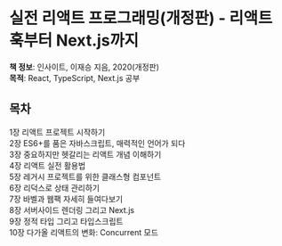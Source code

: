 # 실전 리액트 프로그래밍(개정판) - 리액트 훅부터 Next.js까지
**책 정보**: 인사이트, 이재승 지음, 2020(개정판)   
**목적**: React, TypeScript, Next.js 공부

## 목차
1장 리액트 프로젝트 시작하기   
2장 ES6+를 품은 자바스크립트, 매력적인 언어가 되다   
3장 중요하지만 헷갈리는 리액트 개념 이해하기   
4장 리액트 실전 활용법   
5장 레거시 프로젝트를 위한 클래스형 컴포넌트   
6장 리덕스로 상태 관리하기   
7장 바벨과 웹팩 자세히 들여다보기   
8장 서버사이드 렌더링 그리고 Next.js   
9장 정적 타입 그리고 타입스크립트   
10장 다가올 리액트의 변화: Concurrent 모드   
